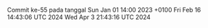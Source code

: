 Commit ke-55 pada tanggal Sun Jan 01 14:00 2023 +0100
Fri Feb 16 14:43:06 UTC 2024
Wed Apr  3 21:43:16 UTC 2024
